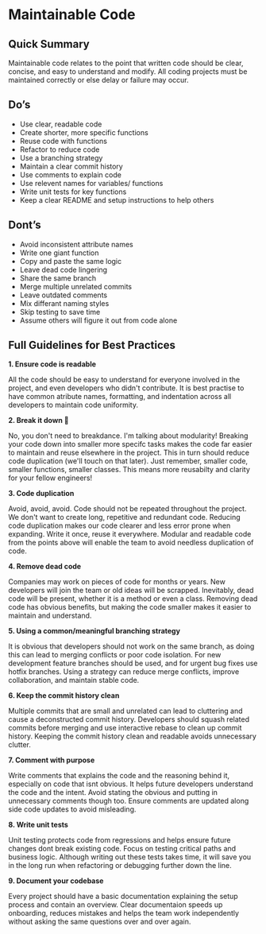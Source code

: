 # Maintainable Code

## Quick Summary

Maintainable code relates to the point that written code should be clear, concise, and easy to understand and modify. All coding projects must be maintained correctly or else delay or failure may occur.

## Do’s
- Use clear, readable code
- Create shorter, more specific functions
- Reuse code with functions
- Refactor to reduce code
- Use a branching strategy
- Maintain a clear commit history
- Use comments to explain code
- Use relevent names for variables/ functions
- Write unit tests for key functions
- Keep a clear README and setup instructions to help others


## Dont’s
- Avoid inconsistent attribute names
- Write one giant function
- Copy and paste the same logic
- Leave dead code lingering
- Share the same branch
- Merge multiple unrelated commits
- Leave outdated comments
- Mix differant naming styles
- Skip testing to save time
- Assume others will figure it out from code alone

## Full Guidelines for Best Practices

**1. Ensure code is readable**

All the code should be easy to understand for everyone involved in the project, and even developers who didn't contribute. It is best practise to have common atribute names, formatting, and indentation across all developers to maintain code uniformity.

**2. Break it down 🕺**

No, you don't need to breakdance. I'm talking about modularity! Breaking your code down into smaller more specifc tasks makes the code far easier to maintain and reuse elsewhere in the project. This in turn should reduce code duplication (we'll touch on that later). Just remember, smaller code, smaller functions, smaller classes. This means more reusabilty and clarity for your fellow engineers!

**3. Code duplication**

Avoid, avoid, avoid. Code should not be repeated throughout the project. We don't want to create long, repetitive and redundant code. Reducing code duplication makes our code clearer and less error prone when expanding. Write it once, reuse it everywhere. Modular and readable code from the points above will enable the team to avoid needless duplication of code.

**4. Remove dead code**

Companies may work on pieces of code for months or years. New developers will join the team or old ideas will be scrapped. Inevitably, dead code will be present, whether it is a method or even a class. Removing dead code has obvious benefits, but making the code smaller makes it easier to maintain and understand.

**5. Using a common/meaningful branching strategy**

It is obvious that developers should not work on the same branch, as doing this can lead to merging conflicts or poor code isolation. For new development feature branches should be used, and for urgent bug fixes use hotfix branches. Using a strategy can reduce merge conflicts, improve collaboration, and maintain stable code.

**6. Keep the commit history clean**

Multiple commits that are small and unrelated can lead to cluttering and cause a deconstructed commit history. Developers should squash related commits before merging and use interactive rebase to clean up commit history. Keeping the commit history clean and readable avoids unnecessary clutter.

**7. Comment with purpose**

Write comments that explains the code and the reasoning behind it, especially on code that isnt obvious. It helps future developers understand the code and the intent. Avoid stating the obvious and putting in unnecessary comments though too. Ensure comments are updated along side code updates to avoid misleading. 

**8. Write unit tests**

Unit testing protects code from regressions and helps ensure future changes dont break existing code. Focus on testing critical paths and business logic. Although writing out these tests takes time, it will save you in the long run when refactoring or debugging further down the line.

**9. Document your codebase**

Every project should have a basic documentation explaining the setup process and contain an overview. Clear documentaion speeds up onboarding, reduces mistakes and helps the team work independently without asking the same questions over and over again. 



